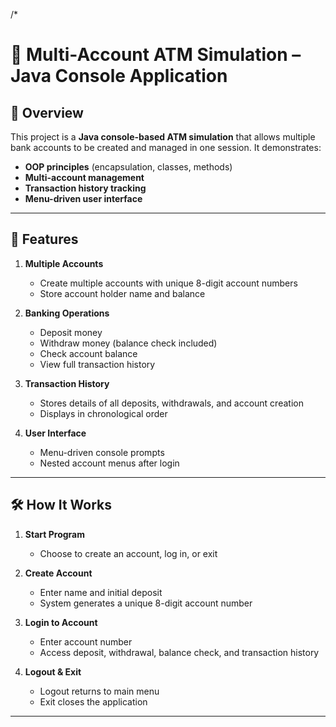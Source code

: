/*
# 🏦 Multi-Account ATM Simulation – Java Console Application

## 📌 Overview
This project is a **Java console-based ATM simulation** that allows multiple bank accounts to be created and managed in one session.
It demonstrates:
- **OOP principles** (encapsulation, classes, methods)
- **Multi-account management**
- **Transaction history tracking**
- **Menu-driven user interface**

---

## 📂 Features
1. **Multiple Accounts**
   - Create multiple accounts with unique 8-digit account numbers
   - Store account holder name and balance

2. **Banking Operations**
   - Deposit money
   - Withdraw money (balance check included)
   - Check account balance
   - View full transaction history

3. **Transaction History**
   - Stores details of all deposits, withdrawals, and account creation
   - Displays in chronological order

4. **User Interface**
   - Menu-driven console prompts
   - Nested account menus after login

---

## 🛠 How It Works
1. **Start Program**
   - Choose to create an account, log in, or exit

2. **Create Account**
   - Enter name and initial deposit
   - System generates a unique 8-digit account number

3. **Login to Account**
   - Enter account number
   - Access deposit, withdrawal, balance check, and transaction history

4. **Logout & Exit**
   - Logout returns to main menu
   - Exit closes the application

---